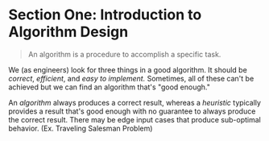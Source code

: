 # Section One: Introduction to Algorithm Design
> An algorithm is a procedure to accomplish a specific task.

We (as engineers) look for three things in a good algorithm. It should be
*correct*, *efficient*, and *easy to implement.* Sometimes, all of these can't
be achieved but we can find an algorithm that's "good enough."

An *algorithm* always produces a correct result, whereas a *heuristic* typically
provides a result that's good enough with no guarantee to always produce the
correct result. There may be edge input cases that produce sub-optimal behavior.
(Ex. Traveling Salesman Problem) 
